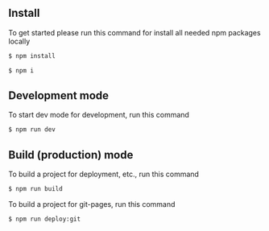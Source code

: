 ## Install

To get started please run this command for install all needed npm packages locally
```sh
$ npm install
```
```sh
$ npm i
```

## Development mode

To start dev mode for development, run this command

```sh
$ npm run dev
```

## Build (production) mode

To build a project for deployment, etc., run this command

```sh
$ npm run build
```

To build a project for git-pages, run this command

```sh
$ npm run deploy:git
```
